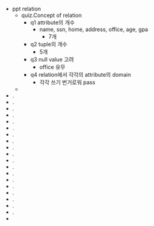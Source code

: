 -  ppt relation
	- quiz.Concept of relation
		- q1 attribute의 개수
			- name, ssn, home, address, office, age, gpa
				- 7개
		- q2 tuple의 개수
			- 5개
		- q3 null value 고려
			- office 유무
		- q4 relation에서 각각의 attribute의 domain
			- 각각 쓰기 번거로워  pass
	- 
- .
- .
- .
- .
- .
- .
- .
- .
- .
- .
- .
- .
- .
- .
- .
- .
- .
- .
- .
- 